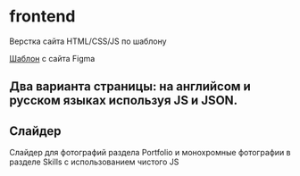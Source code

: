 # frontend
Верстка сайта HTML/CSS/JS по шаблону

[Шаблон](https://www.figma.com/file/5D9pDuLtS042hzaoN69Kd7/Free--Landing--Page-Template) с сайта Figma

## Два варианта страницы: на английсом и русском языках используя JS и JSON.
## Слайдер
Слайдер для фотографий раздела Portfolio и монохромные фотографии в разделе Skills с использованием чистого JS
